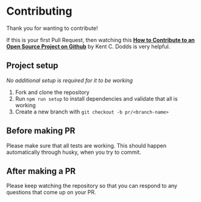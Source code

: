# Contributing

Thank you for wanting to contribute!

If this is your first Pull Request, then watching this
[**How to Contribute to an Open Source Project on Github**](https://app.egghead.io/playlists/how-to-contribute-to-an-open-source-project-on-github)
by Kent C. Dodds is very helpful.

## Project setup

_No additional setup is required for it to be working_

1. Fork and clone the repository
2. Run `npm run setup` to install dependencies and validate that all is working
3. Create a new branch with `git checkout -b pr/<branch-name>`

## Before making PR

Please make sure that all tests are working. This should happen automatically
through husky, when you try to commit.

## After making a PR

Please keep watching the repository so that you can respond to any questions
that come up on your PR.
